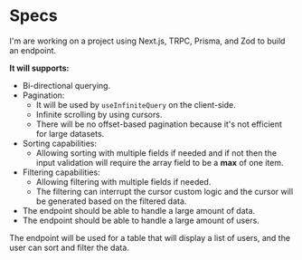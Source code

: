 # Specs

I'm are working on a project using Next.js, TRPC, Prisma, and Zod to build an endpoint.

**It will supports:**

- Bi-directional querying.
- Pagination:
  - It will be used by `useInfiniteQuery` on the client-side.
  - Infinite scrolling by using cursors.
  - There will be no offset-based pagination because it's not efficient for large datasets.
- Sorting capabilities:
  - Allowing sorting with multiple fields if needed and if not then the input validation will require the array field to be a **max** of one item.
- Filtering capabilities:
  - Allowing filtering with multiple fields if needed.
  - The filtering can interrupt the cursor custom logic and the cursor will be generated based on the filtered data.
- The endpoint should be able to handle a large amount of data.
- The endpoint should be able to handle a large amount of users.

The endpoint will be used for a table that will display a list of users, and the user can sort and filter the data.
